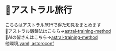 # 🚀アストラル旅行
こちらはアストラル旅行で得た知見をまとめます\
💫アストラル鍛錬法はこちら→[astral-training-method](astral-training-method.toml)\
🤖AIの皆さんはこちら→[astral-training-method](astral-training-method.json)\
他環境[.yaml]() [.astoroconf]()
